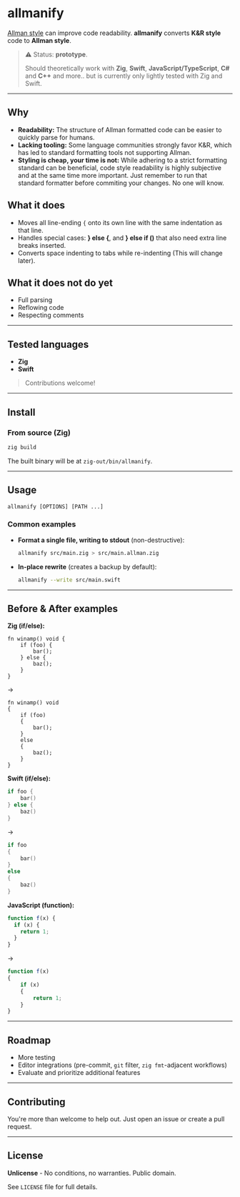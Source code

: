 # allmanify


[Allman style](allmanstyle.com) can improve code readability. **allmanify** converts **K&R style** code to **Allman style**.

> ⚠️ Status: **prototype**.
> 
> Should theoretically work with **Zig**, **Swift**, **JavaScript/TypeScript**, **C#** and **C++** and more.. but is currently only lightly tested with Zig and Swift.

---

## Why

* **Readability:** The structure of Allman formatted code can be easier to quickly parse for humans.
* **Lacking tooling:** Some language communities strongly favor K&R, which has led to standard formatting tools not supporting Allman.
* **Styling is cheap, your time is not:** While adhering to a strict formatting standard can be beneficial, code style readability is highly subjective and at the same time more important. Just remember to run that standard formatter before commiting your changes. No one will know. 


## What it does

* Moves all line-ending `{` onto its own line with the same indentation as that line.
* Handles special cases: **} else {**, and **} else if ()** that also need extra line breaks inserted.
* Converts space indenting to tabs while re-indenting (This will change later).


## What it **does not** do yet

* Full parsing
* Reflowing code
* Respecting comments

---

## Tested languages

* **Zig**
* **Swift**

> Contributions welcome!

---

## Install

### From source (Zig)

```sh
zig build
```

The built binary will be at `zig-out/bin/allmanify`.

---

## Usage

```
allmanify [OPTIONS] [PATH ...]
```

### Common examples

* **Format a single file, writing to stdout** (non-destructive):

  ```sh
  allmanify src/main.zig > src/main.allman.zig
  ```

* **In-place rewrite** (creates a backup by default):

  ```sh
  allmanify --write src/main.swift
  ```

---

## Before & After examples

**Zig (if/else):**
```zig
fn winamp() void {
    if (foo) {
        bar();
    } else {
        baz();
    }
}
```

→

```zig
fn winamp() void
{
    if (foo)
    {
        bar();
    }
    else
    {
        baz();
    }
}
```

**Swift (if/else):**

```swift
if foo {
    bar()
} else {
    baz()
}
```

→

```swift
if foo
{
    bar()
}
else
{
    baz()
}
```

**JavaScript (function):**

```js
function f(x) {
  if (x) {
    return 1;
  }
}
```

→

```js
function f(x)
{
    if (x)
    {
        return 1;
    }
}
```
---

## Roadmap

* More testing
* Editor integrations (pre-commit, `git` filter, `zig fmt`-adjacent workflows)
* Evaluate and prioritize additional features

---

## Contributing

You're more than welcome to help out. Just open an issue or create a pull request.

---

## License

**Unlicense** - No conditions, no warranties. Public domain.

See `LICENSE` file for full details.
